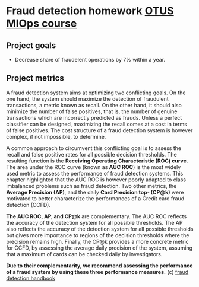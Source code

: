 # Fraud detection homework [OTUS MlOps course](https://otus.ru/lessons/ml-bigdata/)
## Project goals
* Decrease share of fraudelent operations by 7% within a year.

## Project metrics
A fraud detection system aims at optimizing two conflicting goals. On the one hand, the system should maximize the detection of fraudulent transactions, a metric known as recall. On the other hand, it should also minimize the number of false positives, that is, the number of genuine transactions which are incorrectly predicted as frauds. Unless a perfect classifier can be designed, maximizing the recall comes at a cost in terms of false positives. The cost structure of a fraud detection system is however complex, if not impossible, to determine.

A common approach to circumvent this conflicting goal is to assess the recall and false positive rates for all possible decision thresholds. The resulting function is the **Receiving Operating Characteristic (ROC) curve**. The area under the ROC curve (known as **AUC ROC**) is the most widely used metric to assess the performance of fraud detection systems. This chapter highlighted that the AUC ROC is however poorly adapted to class imbalanced problems such as fraud detection. Two other metrics, the **Average Precision (AP)**, and the daily **Card Precision top- (CP@k)** were motivated to better characterize the performances of a Credit card fraud detection (CCFD).

**The AUC ROC, AP, and CP@k** are complementary. The AUC ROC reflects the accuracy of the detection system for all possible thresholds. The AP also reflects the accuracy of the detection system for all possible thresholds but gives more importance to regions of the decision thresholds where the precision remains high. Finally, the CP@k provides a more concrete metric for CCFD, by assessing the average daily precision of the system, assuming that a maximum of  cards can be checked daily by investigators.

**Due to their complementarity, we recommend assessing the performance of a fraud system by using these three performance measures.** (c) [fraud detection handbook](https://fraud-detection-handbook.github.io/fraud-detection-handbook/Chapter_4_PerformanceMetrics/Summary.html)
